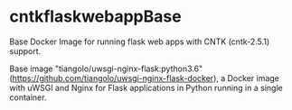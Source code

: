 # cntkflaskwebappBase

Base Docker Image for running flask web apps with CNTK (cntk-2.5.1) support.

Base image "tiangolo/uwsgi-nginx-flask:python3.6" (https://github.com/tiangolo/uwsgi-nginx-flask-docker), a Docker image with uWSGI and Nginx for Flask applications in Python running in a single container.

